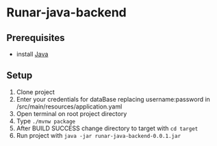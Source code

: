 # Runar-java-backend
## Prerequisites

- install [Java](https://jdk.java.net/19/)

## Setup
1. Clone project
2. Enter your credentials for dataBase replacing username:password in /src/main/resources/application.yaml
3. Open terminal on root project directory
4. Type `./mvnw package`
5. After BUILD SUCCESS change directory to target with `cd target`
6. Run project with `java -jar runar-java-backend-0.0.1.jar`
